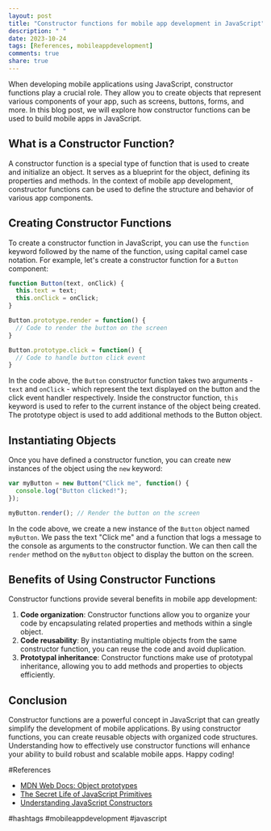 ```yaml
---
layout: post
title: "Constructor functions for mobile app development in JavaScript"
description: " "
date: 2023-10-24
tags: [References, mobileappdevelopment]
comments: true
share: true
---
```


When developing mobile applications using JavaScript, constructor functions play a crucial role. They allow you to create objects that represent various components of your app, such as screens, buttons, forms, and more. In this blog post, we will explore how constructor functions can be used to build mobile apps in JavaScript.

## What is a Constructor Function?

A constructor function is a special type of function that is used to create and initialize an object. It serves as a blueprint for the object, defining its properties and methods. In the context of mobile app development, constructor functions can be used to define the structure and behavior of various app components.

## Creating Constructor Functions

To create a constructor function in JavaScript, you can use the `function` keyword followed by the name of the function, using capital camel case notation. For example, let's create a constructor function for a `Button` component:

```javascript
function Button(text, onClick) {
  this.text = text;
  this.onClick = onClick;
}

Button.prototype.render = function() {
  // Code to render the button on the screen
}

Button.prototype.click = function() {
  // Code to handle button click event
}
```

In the code above, the `Button` constructor function takes two arguments - `text` and `onClick` - which represent the text displayed on the button and the click event handler respectively. Inside the constructor function, `this` keyword is used to refer to the current instance of the object being created. The prototype object is used to add additional methods to the Button object.

## Instantiating Objects

Once you have defined a constructor function, you can create new instances of the object using the `new` keyword:

```javascript
var myButton = new Button("Click me", function() {
  console.log("Button clicked!");
});

myButton.render(); // Render the button on the screen
```

In the code above, we create a new instance of the `Button` object named `myButton`. We pass the text "Click me" and a function that logs a message to the console as arguments to the constructor function. We can then call the `render` method on the `myButton` object to display the button on the screen.

## Benefits of Using Constructor Functions

Constructor functions provide several benefits in mobile app development:

1. **Code organization**: Constructor functions allow you to organize your code by encapsulating related properties and methods within a single object.
2. **Code reusability**: By instantiating multiple objects from the same constructor function, you can reuse the code and avoid duplication.
3. **Prototypal inheritance**: Constructor functions make use of prototypal inheritance, allowing you to add methods and properties to objects efficiently.

## Conclusion

Constructor functions are a powerful concept in JavaScript that can greatly simplify the development of mobile applications. By using constructor functions, you can create reusable objects with organized code structures. Understanding how to effectively use constructor functions will enhance your ability to build robust and scalable mobile apps. Happy coding!

#References 

- [MDN Web Docs: Object prototypes](https://developer.mozilla.org/en-US/docs/Learn/JavaScript/Objects/Object_prototypes)
- [The Secret Life of JavaScript Primitives](https://www.andreasreiterer.at/thesis-primitives/)
- [Understanding JavaScript Constructors](https://medium.com/@rjun07a/understanding-javascript-constructors-701592c62285)

#hashtags #mobileappdevelopment #javascript